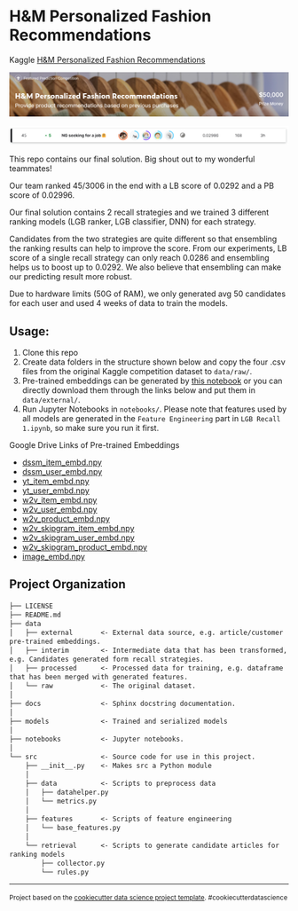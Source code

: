 # H&M Personalized Fashion Recommendations

Kaggle [H&M Personalized Fashion Recommendations](https://www.kaggle.com/competitions/h-and-m-personalized-fashion-recommendations/overview)

![background](./imgs/img1.png)

![rank](./imgs/img2.png)

This repo contains our final solution. Big shout out to my wonderful teammates!

Our team ranked 45/3006 in the end with a LB score of 0.0292 and a PB score of 0.02996.

Our final solution contains 2 recall strategies and we trained 3 different ranking models (LGB ranker, LGB classifier, DNN) for each strategy.

Candidates from the two strategies are quite different so that ensembling the ranking results can help to improve the score. From our experiments, LB score of a single recall strategy can only reach 0.0286 and ensembling helps us to boost up to 0.0292. We also believe that ensembling can make our predicting result more robust.

Due to hardware limits (50G of RAM), we only generated avg 50 candidates for each user and used 4 weeks of data to train the models.

## Usage: 
1. Clone this repo
2. Create data folders in the structure shown below and copy the four .csv files from the original Kaggle competition dataset to `data/raw/`.
3. Pre-trained embeddings can be generated by [this notebook](https://github.com/Wp-Zhang/H-M-Fashion-RecSys/blob/main/notebooks/Embeddings.ipynb) or you can directly download them through the links below and put them in `data/external/`.
4. Run Jupyter Notebooks in `notebooks/`. Please note that features used by all models are generated in the `Feature Engineering` part in `LGB Recall 1.ipynb`, so make sure you run it first.

Google Drive Links of Pre-trained Embeddings
- [dssm_item_embd.npy](https://drive.google.com/file/d/13rGRbevjcd0yZdwuOTPmNyMOIx9WOLb9/view?usp=sharing)
- [dssm_user_embd.npy](https://drive.google.com/file/d/13nkDc7Dt6QtXx91i3sjnotQNGX2JpSk_/view?usp=sharing)
- [yt_item_embd.npy](https://drive.google.com/file/d/11Q8nWxOlSTspQwH9OGmR9vGoAqJ2wWbS/view?usp=sharing)
- [yt_user_embd.npy](https://drive.google.com/file/d/11OX9vuHmCrCk8Mcl6XA1TF0l0nBL___j/view?usp=sharing)
- [w2v_item_embd.npy](https://drive.google.com/file/d/1-8spKOVtb0jr5xYT8oMKMC5z3BPpCOU-/view?usp=sharing)
- [w2v_user_embd.npy](https://drive.google.com/file/d/1-6CAnA2_pHXrhCyplV-WsI9lreSf6Rm-/view?usp=sharing)
- [w2v_product_embd.npy](https://drive.google.com/file/d/1-R8Rww7QqHZOIcyIhZxEMiXRW1hzJ5wI/view?usp=sharing)
- [w2v_skipgram_item_embd.npy](https://drive.google.com/file/d/1-AmzbyCHx9i0CddZIdbqNJPAMXw3Kg34/view?usp=sharing)
- [w2v_skipgram_user_embd.npy](https://drive.google.com/file/d/1-8BpDQUn310Vns72t1up3uIOOnV_nR4h/view?usp=sharing)
- [w2v_skipgram_product_embd.npy](https://drive.google.com/file/d/1-QhHbFr16koCBL5OIMHxJX9ZAQJAhbHF/view?usp=sharing)
- [image_embd.npy](https://drive.google.com/file/d/1-WkIeInVvHJz4ScA3n-CRyVLQjW51gDH/view?usp=sharing)

Project Organization
------------

    ├── LICENSE
    ├── README.md
    ├── data
    │   ├── external       <- External data source, e.g. article/customer pre-trained embeddings.
    │   ├── interim        <- Intermediate data that has been transformed, e.g. Candidates generated form recall strategies.
    │   ├── processed      <- Processed data for training, e.g. dataframe that has been merged with generated features.
    │   └── raw            <- The original dataset.
    │
    ├── docs               <- Sphinx docstring documentation.
    │
    ├── models             <- Trained and serialized models
    │
    ├── notebooks          <- Jupyter notebooks. 
    │
    └── src                <- Source code for use in this project.
        ├── __init__.py    <- Makes src a Python module
        │
        ├── data           <- Scripts to preprocess data
        │   ├── datahelper.py
        │   └── metrics.py
        │
        ├── features       <- Scripts of feature engineering
        │   └── base_features.py
        │
        └── retrieval      <- Scripts to generate candidate articles for ranking models
            ├── collector.py
            └── rules.py

--------

<p><small>Project based on the <a target="_blank" href="https://drivendata.github.io/cookiecutter-data-science/">cookiecutter data science project template</a>. #cookiecutterdatascience</small></p>
